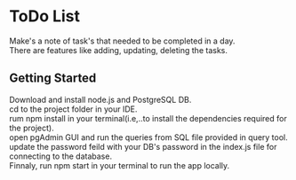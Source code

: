 <h1>ToDo List</h1>
<p>Make's a note of task's that needed to be completed in a day.<br/>
There are features like adding, updating, deleting the tasks.</p>
<h2>Getting Started</h2>
<p>Download and install node.js and PostgreSQL DB.<br/>
cd to the project folder in your IDE.<br/>
rum npm install in your terminal(i.e,..to install the dependencies required for the project).<br/>
open pgAdmin GUI and run the queries from SQL file provided in query tool.<br/>
update the password feild with your DB's password in the index.js file for connecting to the database.<br/>
Finnaly, run npm start in your terminal to run the app locally.
</p>
